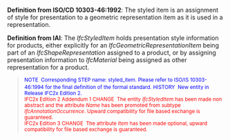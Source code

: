 **Definition
from ISO/CD 10303-46:1992**: The styled item is an assignment of style for presentation to a geometric representation item as it is used in a representation.

**Definition
from IAI**: The _IfcStyledItem_ holds presentation style information for products, either explicitly for an _IfcGeometricRepresentationItem_ being part of an _IfcShapeRepresentation_ assigned to a product, or by assigning presentation information to _IfcMaterial_ being assigned as other representation for a product.

> <font color="#0000ff"><small>NOTE
&nbsp;Corresponding STEP name:
styled_item. Please refer to ISO/IS 10303-46:1994 for the final
definition of the formal standard.</small>
  </font><small><font color="#0000ff">HISTORY &nbsp;New entity in
Release IFC2x Edition 2. </font><br>
  <font color="#ff0000">IFC2x
Edition 2
Addendum
1
CHANGE&nbsp; The entity <i>IfcStyledItem</i>
has been made non
abstract and the attribute <i>Name</i>
has been promoted from subtype <i>IfcAnnotationOccurrence</i>.
Upward compatibility for file based exchange is guaranteed.<br>
  </font><font color="#ff0000">IFC2x Edition 3
CHANGE&nbsp;
The attribute <i>Item</i>
has been made optional, upward compatibility
for file based exchange
is guaranteed.</font></small>
>